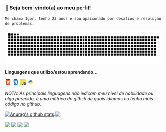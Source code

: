 ### 👋 Seja bem-vindo(a) ao meu perfil!
```
Me chamo Igor, tenho 23 anos e sou apaixonado por desafios e resolução de problemas.
```
![Snake animation](https://github.com/igorprati/igorprati/blob/output/github-contribution-grid-snake.svg)

**Linguagens que utilizo/estou aprendendo...**  

<code><img height="20" src="https://raw.githubusercontent.com/github/explore/80688e429a7d4ef2fca1e82350fe8e3517d3494d/topics/html/html.png"></code>
<code><img height="20" src="https://raw.githubusercontent.com/github/explore/80688e429a7d4ef2fca1e82350fe8e3517d3494d/topics/css/css.png"></code>
<code><img height="20" src="https://raw.githubusercontent.com/github/explore/80688e429a7d4ef2fca1e82350fe8e3517d3494d/topics/javascript/javascript.png"></code>
<code><img height="20" src="https://raw.githubusercontent.com/github/explore/5c058a388828bb5fde0bcafd4bc867b5bb3f26f3/topics/python/python.png"></code> 


*NOTA: As principais linguagens não indicam meu nível de habilidade ou algo parecido, é uma métrica do github de quais idiomas eu tenho mais código no github.*

<!--GITHUB STATUS -->
<a href="https://github.com/igorprati/github-readme-stats">
  <img align="center" src="https://github-readme-stats.vercel.app/api?username=igorprati&show_icons=true&include_all_commits=true&theme=gotham&custom_title=Status de Igor Prati no Github :D" alt="Anurag's github stats" />
</a>
<!--LINGUAGENS MAIS UTILIZADAS-->
<a href="https://github.com/igorprati/github-readme-stats">
  <img align="center" src="https://github-readme-stats.vercel.app/api/top-langs/?username=igorprati&layout=compact&theme=gotham&custom_title=Most Used Languages :)" />
</a>
</div>

<br>
<!--ÍCONES SOCIAIS-->
<br>
  <a href="https://www.linkedin.com/in/igorprati/" target="_blank"><img src="https://img.shields.io/badge/-LinkedIn-%230077B5?style=for-the-badge&logo=linkedin&logoColor=white" target="_blank"></a>
  	<!--INSTAGRAM-->
  <a href = "https://www.instagram.com/igorprati/"><img src="https://img.shields.io/badge/Instagram-E4405F?style=for-the-badge&logo=instagram&logoColor=white" target="_blank"></a>
	<!--GMAIL -->
  <a href = "mailto: igorprati98@gmail.com"><img src="https://img.shields.io/badge/-Gmail-%23333?style=for-the-badge&logo=gmail&logoColor=white" target="_blank"></a>
  	<!--CODEPEN-->
	<a href = "https://codepen.io/igor-greg-rio-prati"><img src="https://img.shields.io/badge/Codepen-000000?style=for-the-badge&logo=codepen&logoColor=white" target="_blank"></a>
	
	
  
</div>
